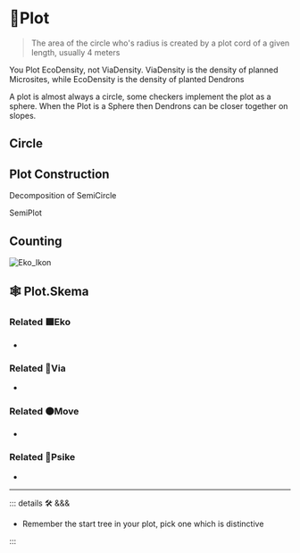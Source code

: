 # 🔻<via>Plot</via>

> The area of the circle who's radius is created by a plot cord of a given length, usually 4 meters

You Plot EcoDensity, not ViaDensity. ViaDensity is the density of planned Microsites, while EcoDensity is the density of planted Dendrons

A plot is almost always a circle, some checkers implement the plot as a sphere. When the Plot is a Sphere then Dendrons can be closer together on slopes.

## Circle

## Plot Construction

Decomposition of SemiCircle

SemiPlot

## Counting

![Eko_Ikon](/Eko/Eko_Ikon.png)

## 🕸 Plot.Skema

### Related 🟩<eko>Eko</eko>

-

### Related 🔻<via>Via</via>

-

### Related 🟠<move>Move</move>

-

### Related 💜<psike>Psike</psike>

-

---

<!-- =================================================== -->
<!-- =================================================== -->
<!-- =================================================== -->
<!-- =================================================== -->
<!-- =================================================== -->
::: details 🛠 <dev>&&&</dev>

- Remember the start tree in your plot, pick one which is distinctive

:::
